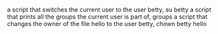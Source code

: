 a script that switches the current user to the user betty, su betty
a script that prints all the groups the current user is part of, groups
a script that changes the owner of the file hello to the user betty, chown betty hello
